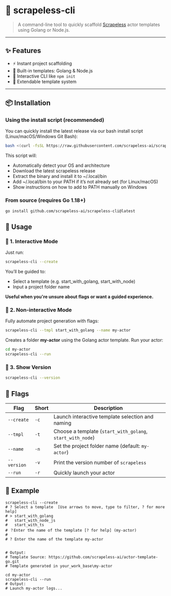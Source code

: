 # 🧰 scrapeless-cli

> A command-line tool to quickly scaffold [Scrapeless](https://github.com/scrapeless-ai/scrapeless-cli) actor templates using Golang or Node.js.

---

## ✨ Features

- ⚡ Instant project scaffolding
- 🤖 Built-in templates: Golang & Node.js
- 🎯 Interactive CLI like `npm init`
- 🔧 Extendable template system

---

## 📦 Installation

### Using the install script (recommended)
You can quickly install the latest release via our bash install script (Linux/macOS/Windows Git Bash):
```bash
bash <(curl -fsSL https://raw.githubusercontent.com/scrapeless-ai/scrapeless-cli/main/install-scrapeless-cli.sh)
```
This script will:
- Automatically detect your OS and architecture
- Download the latest scrapeless release
- Extract the binary and install it to ~/.local/bin
- Add ~/.local/bin to your PATH if it’s not already set (for Linux/macOS)
- Show instructions on how to add to PATH manually on Windows

### From source (requires Go 1.18+)

```bash
go install github.com/scrapeless-ai/scrapeless-cli@latest
```

## 🚀 Usage

### 📌 1. Interactive Mode

Just run:

```bash
scrapeless-cli --create
```

You’ll be guided to:

- Select a template (e.g. start_with_golang, start_with_node)
- Input a project folder name

**Useful when you're unsure about flags or want a guided experience.**

### 📌 2. Non-interactive Mode

Fully automate project generation with flags:

```bash
scrapeless-cli --tmpl start_with_golang --name my-actor
```

Creates a folder **my-actor** using the Golang actor template.
Run your actor:
```bash
cd my-actor
scrapeless-cli --run
```

### 📌 3. Show Version

```bash
scrapeless-cli --version
```

## 🧩 Flags

| Flag        | Short | Description                                                |
|-------------|-------|------------------------------------------------------------|
| `--create`  | `-c`  | Launch interactive template selection and naming           |
| `--tmpl`    | `-t`  | Choose a template (`start_with_golang`, `start_with_node`) |
| `--name`    | `-n`  | Set the project folder name (default: `my-actor`)          |
| `--version` | `-v`  | Print the version number of `scrapeless`                   |
| `--run`     | `-r`  | Quickly launch your actor                                  |

## 📸 Example

```
scrapeless-cli --create
# ? Select a template  [Use arrows to move, type to filter, ? for more help]
# > start_with_golang
#   start_with_node_js
#   start_with_ts
# ？Enter the name of the template [? for help] (my-actor)
#
# ? Enter the name of the template my-actor


# Output:
# Template Source: https://github.com/scrapeless-ai/actor-template-go.git
# Template generated in your_work_base\my-actor

cd my-actor
scrapeless-cli --run
# Output:
# Launch my-actor logs...
```